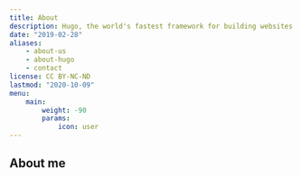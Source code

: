```yaml
---
title: About
description: Hugo, the world's fastest framework for building websites
date: "2019-02-28"
aliases:
    - about-us
    - about-hugo
    - contact
license: CC BY-NC-ND
lastmod: "2020-10-09"
menu:
    main:
        weight: -90
        params:
            icon: user
---
```


## About me
